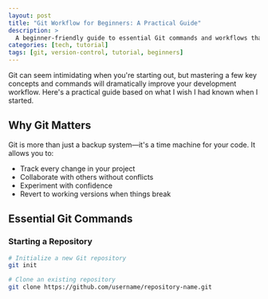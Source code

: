 ```yaml
---
layout: post
title: "Git Workflow for Beginners: A Practical Guide"
description: >
  A beginner-friendly guide to essential Git commands and workflows that every developer should know.
categories: [tech, tutorial]
tags: [git, version-control, tutorial, beginners]
---
```


Git can seem intimidating when you're starting out, but mastering a few key concepts and commands will dramatically improve your development workflow. Here's a practical guide based on what I wish I had known when I started.

## Why Git Matters

Git is more than just a backup system—it's a time machine for your code. It allows you to:
- Track every change in your project
- Collaborate with others without conflicts
- Experiment with confidence
- Revert to working versions when things break

## Essential Git Commands

### Starting a Repository
```bash
# Initialize a new Git repository
git init

# Clone an existing repository
git clone https://github.com/username/repository-name.git
